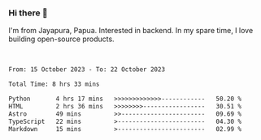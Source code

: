 ### Hi there 👋

I'm from Jayapura, Papua. Interested in backend. In my spare time, I love building open-source products.

<br>

 
 <!--START_SECTION:waka-->

```txt
From: 15 October 2023 - To: 22 October 2023

Total Time: 8 hrs 33 mins

Python       4 hrs 17 mins   >>>>>>>>>>>>>------------   50.20 %
HTML         2 hrs 36 mins   >>>>>>>>-----------------   30.51 %
Astro        49 mins         >>-----------------------   09.69 %
TypeScript   22 mins         >------------------------   04.30 %
Markdown     15 mins         >------------------------   02.99 %
```

<!--END_SECTION:waka-->
